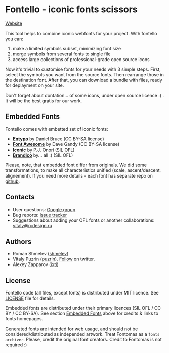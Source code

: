 Fontello - iconic fonts scissors
================================

[Website](http://nodeca.github.com/fontomas/)

This tool helps to combine iconic webfonts for your project. With fontello you can:

1. make a limited symbols subset, minimizing font size
2. merge symbols from several fonts to single file
3. access large collections of professional-grade open source icons

Now it's trivial to customise fonts for your needs with 3 simple steps.
First, select the symbols you want from the source fonts. Then rearrange those
in the destination font. After that, you can download a bundle with files, ready
for deplayment on your site.

Don't forget about dontation... of some icons, under open source licence :) .
It will be the best gratis for our work.


## Embedded Fonts <a name="embedded"></a>

Fontello comes with embetted set of iconic fonts:

- [__Entypo__](http://www.entypo.com/) by Daniel Bruce (CC BY-SA license)
- [__Font Awesome__](http://fortawesome.github.com/Font-Awesome//) by Dave Gandy (CC BY-SA license)
- [__Iconic__](https://github.com/somerandomdude/Iconic) by P.J. Onori (SIL OFL)
- [__Brandico__](https://github.com/fontello/brandico.font) by... all :) (SIL OFL)

Please, note, that embedded font differ from originals. We did some transformations,
to make all characteristics unified (scale, ascent/descent, alignement). If you need
more details - each font has separate repo on [github](https://github.com/fontello/).

## Contacts

- User questions: [Google group](https://groups.google.com/group/fontomas-project/)
- Bug reports: [Issue tracker](https://github.com/nodeca/fontomas/issues)
- Suggestions about adding your OFL fonts or another collaborations: vitaly@rcdesign.ru


## Authors

- Roman Shmelev ([shmelev](https://github.com/shmelev))
- Vitaly Puzrin ([puzrin](https://github.com/puzrin)).
  [Follow](https://twitter.com/puzrin) on twitter.
- Alexey Zapparov ([ixti](https://github.com/ixti))


## License

Fontello code (all files, except fonts) is distributed under MIT licence. See
[LICENSE](https://github.com/fontello/fontello/blob/master/LICENSE) file for details.

Embedded fonts are distributed under their primary licences (SIL OFL / CC BY / CC BY-SA).
See section [Embedded Fonts](#embedded) above for credits & links to fonts homepages.

Generated fonts are intended for web usage, and should not be
considered/distributed as independed artwork. Treat Fontomas as a
`fonts archiver`. Please, credit the original font creators.
Credit to Fontomas is not required :)
